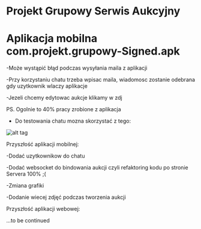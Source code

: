 # Projekt Grupowy Serwis Aukcyjny

# Aplikacja mobilna com.projekt.grupowy-Signed.apk

-Może wystąpić błąd podczas wysyłania maila z aplikacji 

-Przy korzystaniu chatu trzeba wpisac maila, wiadomosc zostanie odebrana gdy uzytkownik wlaczy aplikacje

-Jezeli chcemy edytowac aukcje klikamy w zdj 

PS. Ogolnie to 40% pracy zrobione z aplikacja

- Do testowania chatu mozna skorzystać z tego:

![alt tag](https://s31.postimg.org/irlom3km3/ssss.png)


Przyszłość aplikacji mobilnej: 

-Dodać uzytkownikow do chatu

-Dodać websocket do bindowania aukcji czyli refaktoring kodu po stronie Servera 100% ;(

-Zmiana grafiki

-Dodanie wiecej zdjęć podczas tworzenia aukcji

Przyszłość aplikacji webowej: 

...to be continued
